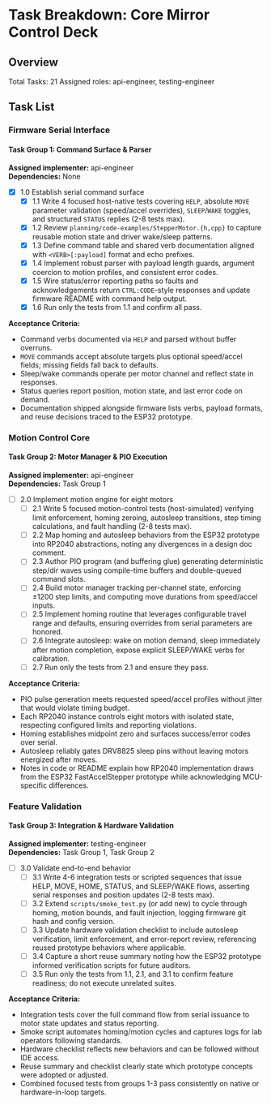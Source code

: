 # Task Breakdown: Core Mirror Control Deck

## Overview

Total Tasks: 21
Assigned roles: api-engineer, testing-engineer

## Task List

### Firmware Serial Interface

#### Task Group 1: Command Surface & Parser

**Assigned implementer:** api-engineer  
**Dependencies:** None

- [x] 1.0 Establish serial command surface
  - [x] 1.1 Write 4 focused host-native tests covering `HELP`, absolute `MOVE` parameter validation (speed/accel overrides), `SLEEP`/`WAKE` toggles, and structured `STATUS` replies (2-8 tests max).
  - [x] 1.2 Review `planning/code-examples/StepperMotor.{h,cpp}` to capture reusable motion state and driver wake/sleep patterns.
  - [x] 1.3 Define command table and shared verb documentation aligned with `<VERB>[:payload]` format and echo prefixes.
  - [x] 1.4 Implement robust parser with payload length guards, argument coercion to motion profiles, and consistent error codes.
  - [x] 1.5 Wire status/error reporting paths so faults and acknowledgements return `CTRL:CODE`-style responses and update firmware README with command help output.
  - [x] 1.6 Run only the tests from 1.1 and confirm all pass.

**Acceptance Criteria:**

- Command verbs documented via `HELP` and parsed without buffer overruns.
- `MOVE` commands accept absolute targets plus optional speed/accel fields; missing fields fall back to defaults.
- Sleep/wake commands operate per motor channel and reflect state in responses.
- Status queries report position, motion state, and last error code on demand.
- Documentation shipped alongside firmware lists verbs, payload formats, and reuse decisions traced to the ESP32 prototype.

### Motion Control Core

#### Task Group 2: Motor Manager & PIO Execution

**Assigned implementer:** api-engineer  
**Dependencies:** Task Group 1

- [ ] 2.0 Implement motion engine for eight motors
  - [ ] 2.1 Write 5 focused motion-control tests (host-simulated) verifying limit enforcement, homing zeroing, autosleep transitions, step timing calculations, and fault handling (2-8 tests max).
  - [ ] 2.2 Map homing and autosleep behaviors from the ESP32 prototype into RP2040 abstractions, noting any divergences in a design doc comment.
  - [ ] 2.3 Author PIO program (and buffering glue) generating deterministic step/dir waves using compile-time buffers and double-queued command slots.
  - [ ] 2.4 Build motor manager tracking per-channel state, enforcing ±1200 step limits, and computing move durations from speed/accel inputs.
  - [ ] 2.5 Implement homing routine that leverages configurable travel range and defaults, ensuring overrides from serial parameters are honored.
  - [ ] 2.6 Integrate autosleep: wake on motion demand, sleep immediately after motion completion, expose explicit SLEEP/WAKE verbs for calibration.
  - [ ] 2.7 Run only the tests from 2.1 and ensure they pass.

**Acceptance Criteria:**

- PIO pulse generation meets requested speed/accel profiles without jitter that would violate timing budget.
- Each RP2040 instance controls eight motors with isolated state, respecting configured limits and reporting violations.
- Homing establishes midpoint zero and surfaces success/error codes over serial.
- Autosleep reliably gates DRV8825 sleep pins without leaving motors energized after moves.
- Notes in code or README explain how RP2040 implementation draws from the ESP32 FastAccelStepper prototype while acknowledging MCU-specific differences.

### Feature Validation

#### Task Group 3: Integration & Hardware Validation

**Assigned implementer:** testing-engineer  
**Dependencies:** Task Group 1, Task Group 2

- [ ] 3.0 Validate end-to-end behavior
  - [ ] 3.1 Write 4-6 integration tests or scripted sequences that issue HELP, MOVE, HOME, STATUS, and SLEEP/WAKE flows, asserting serial responses and position updates (2-8 tests max).
  - [ ] 3.2 Extend `scripts/smoke_test.py` (or add new) to cycle through homing, motion bounds, and fault injection, logging firmware git hash and config version.
  - [ ] 3.3 Update hardware validation checklist to include autosleep verification, limit enforcement, and error-report review, referencing reused prototype behaviors where applicable.
  - [ ] 3.4 Capture a short reuse summary noting how the ESP32 prototype informed verification scripts for future auditors.
  - [ ] 3.5 Run only the tests from 1.1, 2.1, and 3.1 to confirm feature readiness; do not execute unrelated suites.

**Acceptance Criteria:**

- Integration tests cover the full command flow from serial issuance to motor state updates and status reporting.
- Smoke script automates homing/motion cycles and captures logs for lab operators following standards.
- Hardware checklist reflects new behaviors and can be followed without IDE access.
- Reuse summary and checklist clearly state which prototype concepts were adopted or adjusted.
- Combined focused tests from groups 1-3 pass consistently on native or hardware-in-loop targets.
